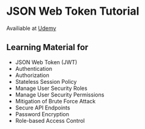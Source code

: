 # JSON Web Token Tutorial
Availiable at [Udemy](https://www.udemy.com/course/jwt-springsecurity-angular)

## Learning Material for
- JSON Web Token (JWT)
- Authentication
- Authorization
- Stateless Session Policy
- Manage User Security Roles
- Manage User Security Permissions
- Mitigation of Brute Force Attack
- Secure API Endpoints
- Password Encryption
- Role-based Access Control
